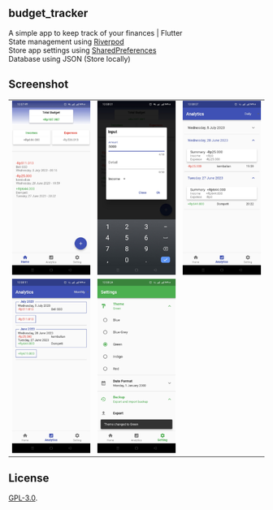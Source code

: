 ## budget_tracker
A simple app to keep track of your finances | Flutter <br>
State management using [Riverpod](https://riverpod.dev/) <br>
Store app settings using [SharedPreferences](https://pub.dev/packages/shared_preferences) <br>
Database using JSON (Store locally) <br>

## Screenshot
<table>
  <tbody>
    <tr>
      <td><img src="screenshot/s1.jpg"/></td>
      <td><img src="screenshot/s2.jpg"/></td>
      <td><img src="screenshot/s3.jpg"/></td>
    </tr>
    <tr>
      <td><img src="screenshot/s4.jpg"/></td>
      <td><img src="screenshot/s5.jpg"/></td>
    </tr>
  </tbody>
</table>

## License 
[GPL-3.0](https://github.com/AghnatHs/budget_tracker/blob/main/LICENSE).